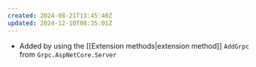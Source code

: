 ```yaml
---
created: 2024-08-21T13:45:40Z
updated: 2024-12-10T08:35:01Z
---
```

- Added by using the [[Extension methods|extension method]] `AddGrpc` from `Grpc.AspNetCore.Server`